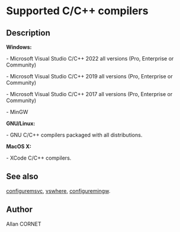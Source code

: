 # Supported C/C++ compilers

## Description

  <p>
    <b>Windows:</b>
  </p>
  <p>- Microsoft Visual Studio C/C++ 2022 all versions (Pro, Enterprise or Community)</p>
  <p>- Microsoft Visual Studio C/C++ 2019 all versions (Pro, Enterprise or Community)</p>
  <p>- Microsoft Visual Studio C/C++ 2017 all versions (Pro, Enterprise or Community)</p>
  <p>- MinGW</p>
  <p>
    <b>GNU/Linux:</b>
  </p>
  <p>- GNU C/C++ compilers packaged with all distributions.</p>
  <p>
    <b>MacOS X:</b>
  </p>
  <p>- XCode C/C++ compilers.</p>

## See also

[configuremsvc](configuremsvc.md), [vswhere](vswhere.md), [configuremingw](configuremingw.md).

## Author

Allan CORNET
